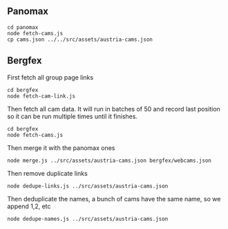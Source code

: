 ## Panomax

```shell
cd panomax
node fetch-cams.js
cp cams.json ../../src/assets/austria-cams.json
```

## Bergfex

First fetch all group page links

```shell
cd bergfex
node fetch-cam-link.js
```

Then fetch all cam data. It will run in batches of 50 and record last position so it can be run multiple times until it finishes.

```shell
cd bergfex
node fetch-cams.js
```

Then merge it with the panomax ones

```shell
node merge.js ../src/assets/austria-cams.json bergfex/webcams.json
```

Then remove duplicate links

```shell
node dedupe-links.js ../src/assets/austria-cams.json
```

Then deduplicate the names, a bunch of cams have the same name, so we append 1,2, etc

```shell
node dedupe-names.js ../src/assets/austria-cams.json
```

